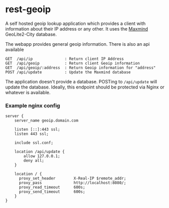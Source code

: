 # rest-geoip

A self hosted geoip lookup application which provides a client with information about their IP address or any other. It uses the [Maxmind](https://www.maxmind.com) GeoLite2-City database.

The webapp provides general geoip information. There is also an api available

```
GET  /api/ip              : Return client IP Address
GET  /api/geoip           : Return client Geoip information
GET  /api/geoip/:address  : Return Geoip information for "address"
POST /api/update          : Update the Maxmind database
```

The application doesn't provide a database. POSTing to `/api/update` will update the database. Ideally, this endpoint should be protected via Nginx or whatever is available.

### Example nginx config
```
server {
	server_name geoip.domain.com

	listen [::]:443 ssl;
	listen 443 ssl;

	include ssl.conf;

	location /api/update {
		allow 127.0.0.1;
		deny all;
	}

	location / {
	  proxy_set_header        X-Real-IP $remote_addr;
	  proxy_pass              http://localhost:8080/;
	  proxy_read_timeout      600s;
	  proxy_send_timeout      600s;
	}
}
```